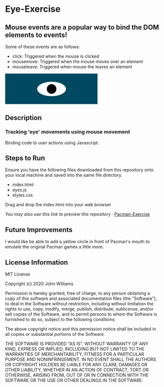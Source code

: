 # Eye-Exercise
## Mouse events are a popular way to bind the DOM elements to events!
Some of these events are as follows:
<ul>
  <li>click: Triggered when the mouse is clicked</li>
  <li>mousemove: Triggered when the mouse moves over an element</li>
  <li>mouseleave: Triggered when mouse the leaves an element</li>
</ul>
<img src= "eye.png" width ='300'/>

## Description

### Tracking 'eye' movements using mouse movement

Binding code to user actions using Javascript. 

## Steps to Run
Ensure you have the following files downloaded from this repository onto your local machine and saved into the same file directory.
<ul>
  <li>index.html</li>
  <li>eyes.js</li>
  <li>styles.css</li>
</ul>
Drag and drop the index.html into your web browser

<i>You may also use this link to preview this repository</i> &middot; <a href="https://jenniferwtam.github.io/Pacman-Exercise/
" target="__blank">Pacman-Exercise</a>

## Future Improvements
I would like be able to add a yellow circle in front of Pacman's mouth to emulate the original Pacman games a little more.

## License Information
MIT License

Copyright (c) 2020 John Williams

Permission is hereby granted, free of charge, to any person obtaining a copy
of this software and associated documentation files (the "Software"), to deal
in the Software without restriction, including without limitation the rights
to use, copy, modify, merge, publish, distribute, sublicense, and/or sell
copies of the Software, and to permit persons to whom the Software is
furnished to do so, subject to the following conditions:

The above copyright notice and this permission notice shall be included in all
copies or substantial portions of the Software.

THE SOFTWARE IS PROVIDED "AS IS", WITHOUT WARRANTY OF ANY KIND, EXPRESS OR
IMPLIED, INCLUDING BUT NOT LIMITED TO THE WARRANTIES OF MERCHANTABILITY,
FITNESS FOR A PARTICULAR PURPOSE AND NONINFRINGEMENT. IN NO EVENT SHALL THE
AUTHORS OR COPYRIGHT HOLDERS BE LIABLE FOR ANY CLAIM, DAMAGES OR OTHER
LIABILITY, WHETHER IN AN ACTION OF CONTRACT, TORT OR OTHERWISE, ARISING FROM,
OUT OF OR IN CONNECTION WITH THE SOFTWARE OR THE USE OR OTHER DEALINGS IN THE
SOFTWARE.
